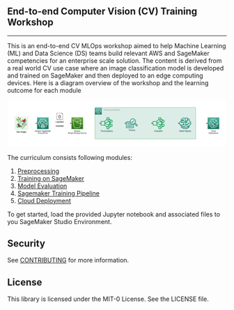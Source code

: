 ## End-to-end Computer Vision (CV) Training Workshop
---

This is an end-to-end CV MLOps workshop aimed to help Machine Learning (ML) and Data Science (DS) teams build relevant AWS and SageMaker competencies for an enterprise scale solution. The content is derived from a real world CV use case where an image classification model is developed and trained on SageMaker and then deployed to an edge computing devices. Here is a diagram overview of the workshop and the learning outcome for each module

![Workshop Overview](statics/overview.png)


The curriculum consists following modules:

1. [Preprocessing](01_preprocessing/data_preprocessing.ipynb)
2. [Training on SageMaker](02_training/training.ipynb)
3. [Model Evaluation](03_model_evaluation/model-evaluation-processing-job.ipynb)
4. [Sagemaker Training Pipeline](04_training_pipeline/pipeline.ipynb)
5. [Cloud Deployment](05_deployment/sagemaker-deploy-model-for-inference.ipynb)

To get started, load the provided Jupyter notebook and associated files to you SageMaker Studio Environment.

## Security

See [CONTRIBUTING](CONTRIBUTING.md#security-issue-notifications) for more information.

## License

This library is licensed under the MIT-0 License. See the LICENSE file.